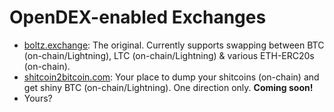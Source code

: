 # OpenDEX-enabled Exchanges

* [boltz.exchange](https://boltz.exchange/): The original. Currently supports swapping between BTC (on-chain/Lightning), LTC (on-chain/Lightning) & various ETH-ERC20s (on-chain).
* [shitcoin2bitcoin.com](https://shitcoin2bitcoin.com): Your place to dump your shitcoins (on-chain) and get shiny BTC (on-chain/Lightning). One direction only. **Coming soon!**
* Yours?